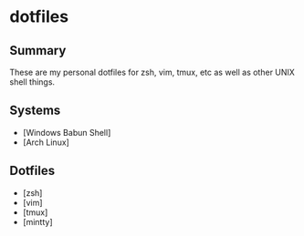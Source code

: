 dotfiles
======

## Summary

These are my personal dotfiles for zsh, vim, tmux, etc as well as other UNIX shell things.

## Systems

* [Windows Babun Shell]
* [Arch Linux]

## Dotfiles
* [zsh]
* [vim]
* [tmux]
* [mintty]

